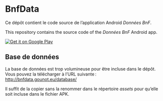 # BnfData

Ce dépôt contient le code source de l’application Android *Données BnF*.

This repository contains the source code of the *Données BnF* Android app.

<a href="https://play.google.com/store/apps/details?id=eu.gounot.bnfdata">
  <img alt="Get it on Google Play"
       src="https://developer.android.com/images/brand/en_generic_rgb_wo_45.png" />
</a>

## Base de données

La base de données est trop volumineuse pour être incluse dans le dépôt. Vous pouvez la
télécharger à l’URL suivante : http://bnfdata.gounot.eu/database/

Il suffit de la copier sans la renommer dans le répertoire *assets* pour qu’elle soit incluse
dans le fichier APK.

